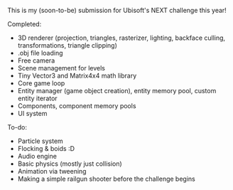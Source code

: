 This is my (soon-to-be) submission for Ubisoft's NEXT challenge this year!

Completed:
- 3D renderer (projection, triangles, rasterizer, lighting, backface culling, transformations, triangle clipping)
- .obj file loading
- Free camera
- Scene management for levels
- Tiny Vector3 and Matrix4x4 math library
- Core game loop
- Entity manager (game object creation), entity memory pool, custom entity iterator
- Components, component memory pools
- UI system

To-do:
- Particle system
- Flocking & boids :D
- Audio engine
- Basic physics (mostly just collision)
- Animation via tweening
- Making a simple railgun shooter before the challenge begins
